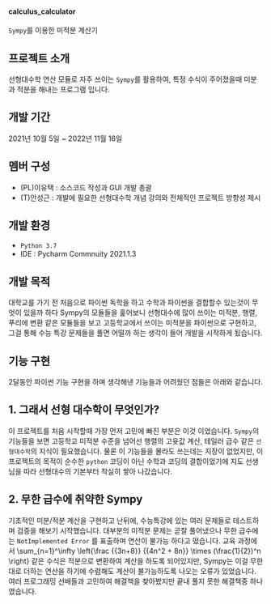 #### calculus_calculator
`Sympy`를 이용한 미적분 계산기


## 프로젝트 소개
선형대수학 연산 모듈로 자주 쓰이는 `Sympy`를 활용하여, 특정 수식이 주어졌을때 미분과 적분을 해내는 프로그램 입니다.


## 개발 기간
2021년 10월 5일 ~ 2022년 11월 16일


## 멤버 구성
- (PL)이유택 : 소스코드 작성과 GUI 개발 총괄
- (T)안성근 : 개발에 필요한 선형대수학 개념 강의와 전체적인 프로젝트 방향성 제시

## 개발 환경

- `Python 3.7`
- IDE : Pycharm Commnuity 2021.1.3

## 개발 목적
대학교를 가기 전 처음으로 파이썬 독학을 하고 수학과 파이썬을 결합할수 있는것이 무엇이 있을까 하다
Sympy의 모듈들을 훑어보니 선형대수에 많이 쓰이는 미적분, 행렬, 푸리에 변환 같은 모듈들을 보고 
고등학교에서 쓰이는 미적분을 파이썬으로 구현하고, 그걸 통해 수능 특강 문제들을 풀면 어떨까 하는 생각이 들어
개발을 시작하게 됬습니다.

## 기능 구현
2달동안 파이썬 기능 구현을 하며 생각해낸 기능들과 어려웠던 점들은 아래와 같습니다.


## 1. 그래서 선형 대수학이 무엇인가?
이 프로젝트를 처음 시작할때 가장 먼저 고민에 빠진 부분은 이것 이었습니다. 
`Sympy`의 기능들을 보면 고등학교 미적분 수준을 넘어선 행렬의 고윳값 계산, 테일러 급수 같은 `선형대수학`의 지식이 필요했습니다.
물론 이 기능들을 몰라도 쓰는데는 지장이 없었지만, 이 프로젝트의 목적이 순수한 `python` 코딩이 아닌 수학과 코딩의 결합이었기에
지도 선생님을 따라 선형대수의 기본부터 착실히 쌓아 나갔습니다.

## 2. 무한 급수에 취약한 Sympy
기초적인 미분/적분 계산을 구현하고 난뒤에, 수능특강에 있는 여러 문제들로 테스트하며 검증을 해보기 시작했습니다. 
대부분의 미적분 문제는 곧잘 풀어냈으나 무한 급수에는 `NotImplemented Error` 를 표출하며 연산이 불가능 하다고 떴습니다.
교육 과정에서 \sum_{n=1}^\infty \left\{\frac {{3n+8}} {{4n^2 + 8n}} \times (\frac{1}{2})^n \right\} 같은 수식은 적분으로 변환하여
계산을 하도록 되어있지만, Sympy는 이걸 무한대로 더하는 연산을 하기에 수렴해도 계산이 불가능하도록 나오는 오류가 있었습니다. 
여러 프로그래밍 선배들과 고민하여 해결책을 찾아봤지만 끝내 풀지 못한 해결책중 하나였습니다.
